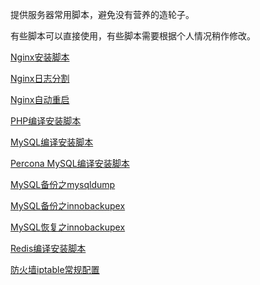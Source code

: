 提供服务器常用脚本，避免没有营养的造轮子。

有些脚本可以直接使用，有些脚本需要根据个人情况稍作修改。

[Nginx安装脚本](https://github.com/Gaoloog/ABC/blob/master/install_nginx.sh)

[Nginx日志分割](https://github.com/Gaoloog/ABC/blob/master/nginx_log_backup.sh)

[Nginx自动重启](https://github.com/Gaoloog/ABC/blob/master/nginx_auto_restart.sh)

[PHP编译安装脚本](https://github.com/Gaoloog/ABC/blob/master/install_php.sh)

[MySQL编译安装脚本](https://github.com/Gaoloog/ABC/blob/master/install_mysql.sh)

[Percona MySQL编译安装脚本](https://github.com/Gaoloog/ABC/blob/master/install_mysql_percona.sh)

[MySQL备份之mysqldump](https://github.com/Gaoloog/ABC/blob/master/mysql_backup_dump.sh)

[MySQL备份之innobackupex](https://github.com/Gaoloog/ABC/blob/master/mysql_backup_innobackupex.sh)

[MySQL恢复之innobackupex](https://github.com/Gaoloog/ABC/blob/master/mysql_restore_innobackupex.sh)

[Redis编译安装脚本](https://github.com/Gaoloog/ABC/blob/master/install_redis.sh)

[防火墙iptable常规配置](https://github.com/Gaoloog/ABC/blob/master/iptables.sh)


